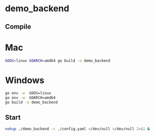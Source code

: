 # demo_backend

## Compile

# Mac
```bash
GOOS=linux GOARCH=amd64 go build -o demo_backend
 ```

# Windows
```bash
go env -w  GOOS=linux
go env -w  GOARCH=amd64
go build -o demo_backend
 ```


## Start 

```bash
nohup ./demo_backend -c ./config.yaml </dev/null >/dev/null 2>&1 &
```